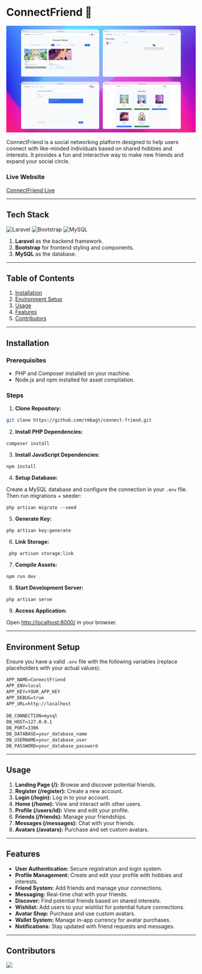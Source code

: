 # ConnectFriend 👥

![ConnectFriend Logo](/public/assets/connectfriend.png)

ConnectFriend is a social networking platform designed to help users connect with like-minded individuals based on shared hobbies and interests. It provides a fun and interactive way to make new friends and expand your social circle.

### Live Website

[ConnectFriend Live](https://connectfriend.rey.mba/)

---

## Tech Stack

![Laravel](https://img.shields.io/badge/laravel-%23FF2D20.svg?style=for-the-badge&logo=laravel&logoColor=white)
![Bootstrap](https://img.shields.io/badge/bootstrap-%238511FA.svg?style=for-the-badge&logo=bootstrap&logoColor=white)
![MySQL](https://img.shields.io/badge/mysql-%2300f.svg?style=for-the-badge&logo=mysql&logoColor=white)

1. **Laravel** as the backend framework.
2. **Bootstrap** for frontend styling and components.
3. **MySQL** as the database.

---

## Table of Contents

1. [Installation](#installation)
2. [Environment Setup](#environment-setup)
3. [Usage](#usage)
4. [Features](#features)
5. [Contributors](#contributors)

---

## Installation

### Prerequisites

-   PHP and Composer installed on your machine.
-   Node.js and npm installed for asset compilation.

### Steps

1. **Clone Repository:**

```bash
git clone https://github.com/rmbagt/connect-friend.git
```

2. **Install PHP Dependencies:**

```shellscript
composer install
```

3. **Install JavaScript Dependencies:**

```shellscript
npm install
```

4. **Setup Database:**

Create a MySQL database and configure the connection in your `.env` file. Then run migrations + seeder:

```shellscript
php artisan migrate --seed
```

5. **Generate Key:**

```shellscript
php artisan key:generate
```

6. **Link Storage:**

```shellscript
 php artisan storage:link
```

7. **Compile Assets:**

```shellscript
npm run dev
```

8. **Start Development Server:**

```shellscript
php artisan serve
```

9. **Access Application:**

Open [http://localhost:8000/](http://localhost:8000/) in your browser.

---

## Environment Setup

Ensure you have a valid `.env` file with the following variables (replace placeholders with your actual values):

```plaintext
APP_NAME=ConnectFriend
APP_ENV=local
APP_KEY=YOUR_APP_KEY
APP_DEBUG=true
APP_URL=http://localhost

DB_CONNECTION=mysql
DB_HOST=127.0.0.1
DB_PORT=3306
DB_DATABASE=your_database_name
DB_USERNAME=your_database_user
DB_PASSWORD=your_database_password
```

---

## Usage

1. **Landing Page (/):** Browse and discover potential friends.
2. **Register (/register):** Create a new account.
3. **Login (/login):** Log in to your account.
4. **Home (/home):** View and interact with other users.
5. **Profile (/users/id):** View and edit your profile.
6. **Friends (/friends):** Manage your friendships.
7. **Messages (/messages):** Chat with your friends.
8. **Avatars (/avatars):** Purchase and set custom avatars.

---

## Features

-   **User Authentication:** Secure registration and login system.
-   **Profile Management:** Create and edit your profile with hobbies and interests.
-   **Friend System:** Add friends and manage your connections.
-   **Messaging:** Real-time chat with your friends.
-   **Discover:** Find potential friends based on shared interests.
-   **Wishlist:** Add users to your wishlist for potential future connections.
-   **Avatar Shop:** Purchase and use custom avatars.
-   **Wallet System:** Manage in-app currency for avatar purchases.
-   **Notifications:** Stay updated with friend requests and messages.

---

## Contributors

<a href="https://github.com/rmbagt/connect-friend/graphs/contributors">
    <img src="https://contrib.rocks/image?repo=rmbagt/connect-friend"/>
</a>
